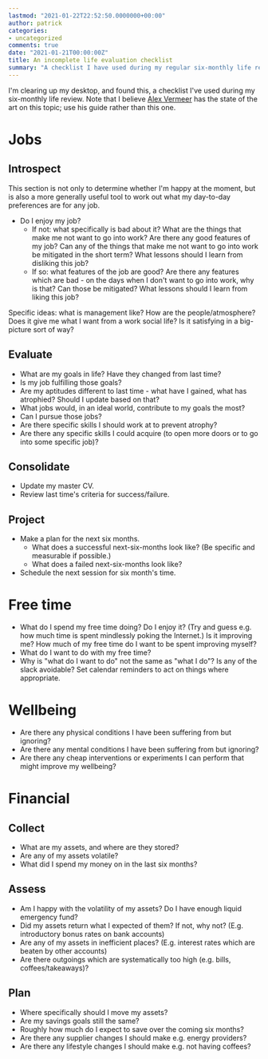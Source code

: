 ```yaml
---
lastmod: "2021-01-22T22:52:50.0000000+00:00"
author: patrick
categories:
- uncategorized
comments: true
date: "2021-01-21T00:00:00Z"
title: An incomplete life evaluation checklist
summary: "A checklist I have used during my regular six-monthly life review."
---
```


I'm clearing up my desktop, and found this, a checklist I've used during my six-monthly life review.
Note that I believe [Alex Vermeer](https://alexvermeer.com/8760hours/) has the state of the art on this topic; use his guide rather than this one.

# Jobs

## Introspect

This section is not only to determine whether I'm happy at the moment, but is also a more generally useful tool to work out what my day-to-day preferences are for any job.

* Do I enjoy my job?
  * If not: what specifically is bad about it? What are the things that make me not want to go into work? Are there any good features of my job? Can any of the things that make me not want to go into work be mitigated in the short term? What lessons should I learn from disliking this job?
  * If so: what features of the job are good? Are there any features which are bad - on the days when I don't want to go into work, why is that? Can those be mitigated? What lessons should I learn from liking this job?

Specific ideas: what is management like? How are the people/atmosphere? Does it give me what I want from a work social life? Is it satisfying in a big-picture sort of way?

## Evaluate

* What are my goals in life? Have they changed from last time?
* Is my job fulfilling those goals?
* Are my aptitudes different to last time - what have I gained, what has atrophied? Should I update based on that?
* What jobs would, in an ideal world, contribute to my goals the most?
* Can I pursue those jobs?
* Are there specific skills I should work at to prevent atrophy?
* Are there any specific skills I could acquire (to open more doors or to go into some specific job)?

## Consolidate

* Update my master CV.
* Review last time's criteria for success/failure.

## Project

* Make a plan for the next six months.
  * What does a successful next-six-months look like? (Be specific and measurable if possible.)
  * What does a failed next-six-months look like?
* Schedule the next session for six month's time.

# Free time

* What do I spend my free time doing? Do I enjoy it? (Try and guess e.g. how much time is spent mindlessly poking the Internet.) Is it improving me? How much of my free time do I want to be spent improving myself?
* What do I want to do with my free time?
* Why is "what do I want to do" not the same as "what I do"? Is any of the slack avoidable? Set calendar reminders to act on things where appropriate.

# Wellbeing

* Are there any physical conditions I have been suffering from but ignoring?
* Are there any mental conditions I have been suffering from but ignoring?
* Are there any cheap interventions or experiments I can perform that might improve my wellbeing?

# Financial

## Collect

* What are my assets, and where are they stored?
* Are any of my assets volatile?
* What did I spend my money on in the last six months?

## Assess

* Am I happy with the volatility of my assets? Do I have enough liquid emergency fund?
* Did my assets return what I expected of them? If not, why not? (E.g. introductory bonus rates on bank accounts)
* Are any of my assets in inefficient places? (E.g. interest rates which are beaten by other accounts)
* Are there outgoings which are systematically too high (e.g. bills, coffees/takeaways)?

## Plan

* Where specifically should I move my assets?
* Are my savings goals still the same?
* Roughly how much do I expect to save over the coming six months?
* Are there any supplier changes I should make e.g. energy providers?
* Are there any lifestyle changes I should make e.g. not having coffees?
